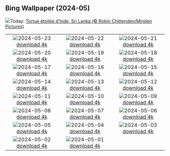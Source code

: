 ## Bing Wallpaper (2024-05)
![](https://www.bing.com/th?id=OHR.IndianStarTortoise_FR-CA2789408116_UHD.jpg&w=1000)Today: [Tortue étoilée d’Inde, Sri Lanka (© Robin Chittenden/Minden Pictures)](https://www.bing.com/th?id=OHR.IndianStarTortoise_FR-CA2789408116_UHD.jpg)

|      |      |      |
| :----: | :----: | :----: |
|![](https://www.bing.com/th?id=OHR.SnowGumTasmania_FR-CA2594506577_UHD.jpg&pid=hp&w=384&h=216&rs=1&c=4)2024-05-23 [download 4k](https://www.bing.com/th?id=OHR.SnowGumTasmania_FR-CA2594506577_UHD.jpg)|![](https://www.bing.com/th?id=OHR.MalaysiaTea_FR-CA5434995282_UHD.jpg&pid=hp&w=384&h=216&rs=1&c=4)2024-05-22 [download 4k](https://www.bing.com/th?id=OHR.MalaysiaTea_FR-CA5434995282_UHD.jpg)|![](https://www.bing.com/th?id=OHR.OttawaParliamentHill_FR-CA4060254535_UHD.jpg&pid=hp&w=384&h=216&rs=1&c=4)2024-05-21 [download 4k](https://www.bing.com/th?id=OHR.OttawaParliamentHill_FR-CA4060254535_UHD.jpg)|
|![](https://www.bing.com/th?id=OHR.VernazzaItaly_FR-CA3474515912_UHD.jpg&pid=hp&w=384&h=216&rs=1&c=4)2024-05-20 [download 4k](https://www.bing.com/th?id=OHR.VernazzaItaly_FR-CA3474515912_UHD.jpg)|![](https://www.bing.com/th?id=OHR.MuseumWhale_FR-CA3327752142_UHD.jpg&pid=hp&w=384&h=216&rs=1&c=4)2024-05-19 [download 4k](https://www.bing.com/th?id=OHR.MuseumWhale_FR-CA3327752142_UHD.jpg)|![](https://www.bing.com/th?id=OHR.TarangireElephants_FR-CA3165126231_UHD.jpg&pid=hp&w=384&h=216&rs=1&c=4)2024-05-18 [download 4k](https://www.bing.com/th?id=OHR.TarangireElephants_FR-CA3165126231_UHD.jpg)|
|![](https://www.bing.com/th?id=OHR.DayOfLight_FR-CA3074317909_UHD.jpg&pid=hp&w=384&h=216&rs=1&c=4)2024-05-17 [download 4k](https://www.bing.com/th?id=OHR.DayOfLight_FR-CA3074317909_UHD.jpg)|![](https://www.bing.com/th?id=OHR.BlueCityIndia_FR-CA2855187292_UHD.jpg&pid=hp&w=384&h=216&rs=1&c=4)2024-05-16 [download 4k](https://www.bing.com/th?id=OHR.BlueCityIndia_FR-CA2855187292_UHD.jpg)|![](https://www.bing.com/th?id=OHR.CarlsbadNP_FR-CA2715604410_UHD.jpg&pid=hp&w=384&h=216&rs=1&c=4)2024-05-15 [download 4k](https://www.bing.com/th?id=OHR.CarlsbadNP_FR-CA2715604410_UHD.jpg)|
|![](https://www.bing.com/th?id=OHR.NamibiaCanyon_FR-CA2544302315_UHD.jpg&pid=hp&w=384&h=216&rs=1&c=4)2024-05-14 [download 4k](https://www.bing.com/th?id=OHR.NamibiaCanyon_FR-CA2544302315_UHD.jpg)|![](https://www.bing.com/th?id=OHR.GuanacoMother_FR-CA2387509434_UHD.jpg&pid=hp&w=384&h=216&rs=1&c=4)2024-05-13 [download 4k](https://www.bing.com/th?id=OHR.GuanacoMother_FR-CA2387509434_UHD.jpg)|![](https://www.bing.com/th?id=OHR.TexasIndigoBunting_FR-CA2244406449_UHD.jpg&pid=hp&w=384&h=216&rs=1&c=4)2024-05-12 [download 4k](https://www.bing.com/th?id=OHR.TexasIndigoBunting_FR-CA2244406449_UHD.jpg)|
|![](https://www.bing.com/th?id=OHR.OttawaTulipFest_FR-CA3260706853_UHD.jpg&pid=hp&w=384&h=216&rs=1&c=4)2024-05-11 [download 4k](https://www.bing.com/th?id=OHR.OttawaTulipFest_FR-CA3260706853_UHD.jpg)|![](https://www.bing.com/th?id=OHR.EmirganPark_FR-CA1994360885_UHD.jpg&pid=hp&w=384&h=216&rs=1&c=4)2024-05-10 [download 4k](https://www.bing.com/th?id=OHR.EmirganPark_FR-CA1994360885_UHD.jpg)|![](https://www.bing.com/th?id=OHR.PortMarseille_FR-CA1844778299_UHD.jpg&pid=hp&w=384&h=216&rs=1&c=4)2024-05-09 [download 4k](https://www.bing.com/th?id=OHR.PortMarseille_FR-CA1844778299_UHD.jpg)|
|![](https://www.bing.com/th?id=OHR.LittleDuckling_FR-CA1449309231_UHD.jpg&pid=hp&w=384&h=216&rs=1&c=4)2024-05-08 [download 4k](https://www.bing.com/th?id=OHR.LittleDuckling_FR-CA1449309231_UHD.jpg)|![](https://www.bing.com/th?id=OHR.TheRoachesPeakDistrict_FR-CA1225264627_UHD.jpg&pid=hp&w=384&h=216&rs=1&c=4)2024-05-07 [download 4k](https://www.bing.com/th?id=OHR.TheRoachesPeakDistrict_FR-CA1225264627_UHD.jpg)|![](https://www.bing.com/th?id=OHR.SanMiguelAllende_FR-CA8646700172_UHD.jpg&pid=hp&w=384&h=216&rs=1&c=4)2024-05-06 [download 4k](https://www.bing.com/th?id=OHR.SanMiguelAllende_FR-CA8646700172_UHD.jpg)|
|![](https://www.bing.com/th?id=OHR.JediMonastery_FR-CA8250479860_UHD.jpg&pid=hp&w=384&h=216&rs=1&c=4)2024-05-05 [download 4k](https://www.bing.com/th?id=OHR.JediMonastery_FR-CA8250479860_UHD.jpg)|![](https://www.bing.com/th?id=OHR.SonoranSpring_FR-CA8061697646_UHD.jpg&pid=hp&w=384&h=216&rs=1&c=4)2024-05-04 [download 4k](https://www.bing.com/th?id=OHR.SonoranSpring_FR-CA8061697646_UHD.jpg)|![](https://www.bing.com/th?id=OHR.CratersOfTheMoon_FR-CA7743730484_UHD.jpg&pid=hp&w=384&h=216&rs=1&c=4)2024-05-03 [download 4k](https://www.bing.com/th?id=OHR.CratersOfTheMoon_FR-CA7743730484_UHD.jpg)|
|![](https://www.bing.com/th?id=OHR.HawaiianLei_FR-CA7527008794_UHD.jpg&pid=hp&w=384&h=216&rs=1&c=4)2024-05-02 [download 4k](https://www.bing.com/th?id=OHR.HawaiianLei_FR-CA7527008794_UHD.jpg)|![](https://www.bing.com/th?id=OHR.CheetahRain_FR-CA7368056327_UHD.jpg&pid=hp&w=384&h=216&rs=1&c=4)2024-05-01 [download 4k](https://www.bing.com/th?id=OHR.CheetahRain_FR-CA7368056327_UHD.jpg)|